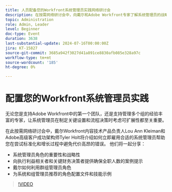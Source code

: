 ```yaml
---
title: 人员配备您的Workfront系统管理员实践网络研讨会
description: 在按需网络研讨会中，向戴尔和Adobe Workfront专家了解系统管理员的战略重要性。 了解有关在Adobe Workfront中保护全职人数、利用组管理员角色以及定义角色配置文件以实现有效设置和可扩展性的提示。
topic: Administration
role: Admin, Leader
level: Beginner
doc-type: Event
duration: 3638
last-substantial-update: 2024-07-16T00:00:00Z
jira: KT-15827
source-git-commit: 3685a942f3027d41a891ce8830afb085e328a97c
workflow-type: tm+mt
source-wordcount: '185'
ht-degree: 0%

---
```



# 配置您的Workfront系统管理员实践

无论您是支持Adobe Workfront中的第一个团队，还是支持管理多个组的经验丰富的专家，让系统管理员在制定关键设置和流程决策时考虑可扩展性都至关重要。

在此按需网络研讨会中，戴尔Workfront内容技术产品负责人Lou Ann Kleiman和Adobe高级客户成功架构师Tyler Holt将介绍如何立即雇用合适的系统管理员帮助您在尝试标准化和增长过程中避免代价高昂的错误。  他们将一起分享：

* 系统管理员角色的重要性和战略性
* 向执行利益相关者和关键财务决策者提供确保全职人数的案例提示
* 戴尔如何利用群组管理员角色
* 为系统和组管理员推荐的角色配置文件和技能示例

>[!VIDEO](https://video.tv.adobe.com/v/3431021/?learn=on)
